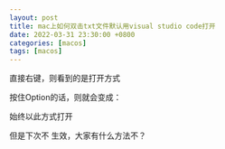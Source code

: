 ```yaml
---
layout: post
title: mac上如何双击txt文件默认用visual studio code打开
date: 2022-03-31 23:30:00 +0800
categories: [macos]
tags: [macos]
---
```


直接右键，则看到的是打开方式

按住Option的话，则就会变成：

始终以此方式打开



但是下次不 生效，大家有什么方法不？